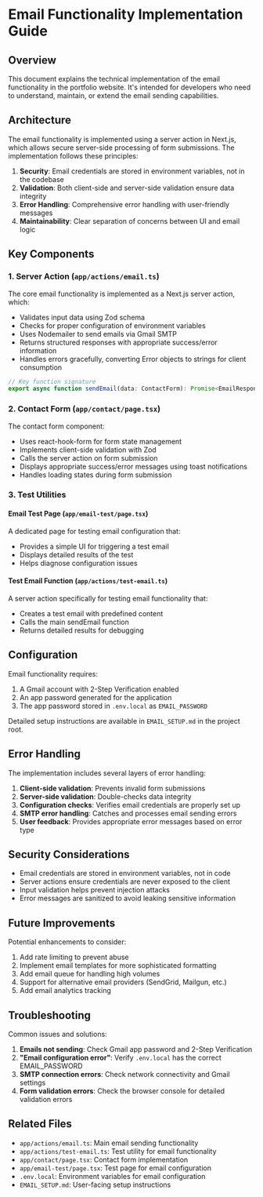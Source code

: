 # Email Functionality Implementation Guide

## Overview

This document explains the technical implementation of the email functionality in the portfolio website. It's intended for developers who need to understand, maintain, or extend the email sending capabilities.

## Architecture

The email functionality is implemented using a server action in Next.js, which allows secure server-side processing of form submissions. The implementation follows these principles:

1. **Security**: Email credentials are stored in environment variables, not in the codebase
2. **Validation**: Both client-side and server-side validation ensure data integrity
3. **Error Handling**: Comprehensive error handling with user-friendly messages
4. **Maintainability**: Clear separation of concerns between UI and email logic

## Key Components

### 1. Server Action (`app/actions/email.ts`)

The core email functionality is implemented as a Next.js server action, which:

- Validates input data using Zod schema
- Checks for proper configuration of environment variables
- Uses Nodemailer to send emails via Gmail SMTP
- Returns structured responses with appropriate success/error information
- Handles errors gracefully, converting Error objects to strings for client consumption

```typescript
// Key function signature
export async function sendEmail(data: ContactForm): Promise<EmailResponse>
```

### 2. Contact Form (`app/contact/page.tsx`)

The contact form component:

- Uses react-hook-form for form state management
- Implements client-side validation with Zod
- Calls the server action on form submission
- Displays appropriate success/error messages using toast notifications
- Handles loading states during form submission

### 3. Test Utilities

#### Email Test Page (`app/email-test/page.tsx`)

A dedicated page for testing email configuration that:

- Provides a simple UI for triggering a test email
- Displays detailed results of the test
- Helps diagnose configuration issues

#### Test Email Function (`app/actions/test-email.ts`)

A server action specifically for testing email functionality that:

- Creates a test email with predefined content
- Calls the main sendEmail function
- Returns detailed results for debugging

## Configuration

Email functionality requires:

1. A Gmail account with 2-Step Verification enabled
2. An app password generated for the application
3. The app password stored in `.env.local` as `EMAIL_PASSWORD`

Detailed setup instructions are available in `EMAIL_SETUP.md` in the project root.

## Error Handling

The implementation includes several layers of error handling:

1. **Client-side validation**: Prevents invalid form submissions
2. **Server-side validation**: Double-checks data integrity
3. **Configuration checks**: Verifies email credentials are properly set up
4. **SMTP error handling**: Catches and processes email sending errors
5. **User feedback**: Provides appropriate error messages based on error type

## Security Considerations

- Email credentials are stored in environment variables, not in code
- Server actions ensure credentials are never exposed to the client
- Input validation helps prevent injection attacks
- Error messages are sanitized to avoid leaking sensitive information

## Future Improvements

Potential enhancements to consider:

1. Add rate limiting to prevent abuse
2. Implement email templates for more sophisticated formatting
3. Add email queue for handling high volumes
4. Support for alternative email providers (SendGrid, Mailgun, etc.)
5. Add email analytics tracking

## Troubleshooting

Common issues and solutions:

1. **Emails not sending**: Check Gmail app password and 2-Step Verification
2. **"Email configuration error"**: Verify `.env.local` has the correct EMAIL_PASSWORD
3. **SMTP connection errors**: Check network connectivity and Gmail settings
4. **Form validation errors**: Check the browser console for detailed validation errors

## Related Files

- `app/actions/email.ts`: Main email sending functionality
- `app/actions/test-email.ts`: Test utility for email functionality
- `app/contact/page.tsx`: Contact form implementation
- `app/email-test/page.tsx`: Test page for email configuration
- `.env.local`: Environment variables for email configuration
- `EMAIL_SETUP.md`: User-facing setup instructions